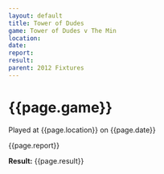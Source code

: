 ```yaml
---
layout: default
title: Tower of Dudes
game: Tower of Dudes v The Min
location: 
date: 
report: 
result: 
parent: 2012 Fixtures
---
```


# {{page.game}}

Played at {{page.location}} on {{page.date}}

{{page.report}}

**Result:** {{page.result}}
